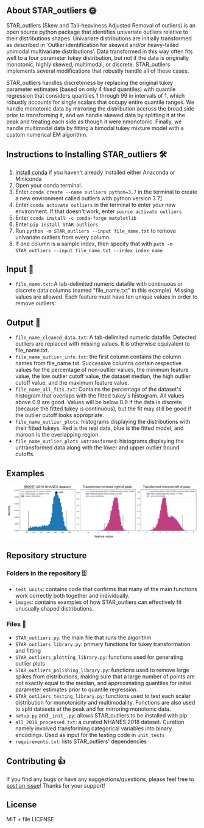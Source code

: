 ## About STAR_outliers :sun_with_face:

STAR_outliers (Skew and Tail-heaviness Adjusted Removal of outliers) is an open source python package that identifies univariate outliers relative to their distributions shapes. Univariate distributions are initially transformed as described in 'Outlier identification for skewed and/or heavy-tailed unimodal multivariate distributions'. Data transformed in this way often fits well to a four parameter tukey distribution, but not if the data is originally monotonic, highly skewed, multimodal, or discrete. STAR_outliers implements several modifications that robustly handle all of these cases.

STAR_outliers handles discreteness by replacing the original tukey parameter estimates (based on only 4 fixed quantiles) with quantile regression that considers quantiles 1 through 99 in intervals of 1, which robustly accounts for single scalars that occupy entire quantile ranges. We handle monotonic data by mirroring the distribution accross the broad side prior to transforming it, and we handle skewed data by splitting it at the peak and treating each side as though it were nmonotonic. Finally, we handle multimodal data by fitting a bimodal tukey mixture model with a custom numerical EM algorithm. 

## Instructions to Installing STAR_outliers :hammer_and_wrench:

1. [Install conda](https://docs.conda.io/en/latest/miniconda.html) if you haven't already installed either Anaconda or Miniconda
2. Open your conda terminal. 
3. Enter ```conda create --name outliers python=3.7``` in the terminal to create a new environment called outliers with python version 3.7]
4. Enter ```conda activate outliers``` in the terminal to enter your new environment. If that doesn't work, enter ```source activate outliers```
5. Enter ```conda install -c conda-forge matplotlib```
6. Enter ```pip install STAR-outliers```
7. Run ```python -m STAR_outliers --input file_name.txt``` to remove univariate outliers from every column.
8. If one column is a sample index, then specify that with ```path -m STAR_outliers --input file_name.txt --index index_name```

## Input :turkey:

  * `file_name.txt`: A tab-delimited numeric datafile with continuous or discrete data columns (named "file_name.txt" in this example). Missing values are allowed. Each feature must have ten unique values in order to remove outliers. 

## Output :poultry_leg:

  * `file_name_cleaned_data.txt`: A tab-delimited numeric datafile. Detected outliers are replaced with missing values. It is otherwise equivalent to 
file_name.txt. 
  * `file_name_outlier_info.txt`: the first column contains the column names from file_name.txt. Successive columns contain respective values for the percentage of non-outlier values,	the minimum feature value,	the low outlier cutoff value, the dataset	median, the high outlier cutoff value, and the	maximum feature value.
  * `file_name_all_fits.txt`: Contains the percentage of the dataset's histogram that overlaps with the fitted tukey's histogram. All values above 0.9 are good. Values will be below 0.9 if the data is discrete (because the fitted tukey is continuous), but the fit may still be good if the outlier cutoff looks appropriate. 
  * `file_name_outlier_plots`: histograms displaying the distributions with their fitted tukeys. Red is the real data, blue is the fitted model, and maroon is the overlapping region. 
  * `file_name_outlier_plots_untransformed`: histograms displaying the untransformed data along with the lower and upper outlier bound cutoffs. 

## Examples

![Real and simulated R value vs. MAF](images/bimodal_fit.png)

## Repository structure

### Folders in the repository :file_cabinet:

  * `test_units`: contains code that confirms that many of the main functions work correctly both together and individually. 
  * `images`: contains examples of how STAR_outliers can effectively fit unusually shaped distributions. 

### Files :file_folder:

  * `STAR_outliers.py`: the main file that runs the algorithm
  * `STAR_outliers_library.py`: primary functions for tukey transformation and fitting
  * `STAR_outliers_plotting_library.py`: functions used for generating outlier plots
  * `STAR_outliers_polishing_library.py`: functions used to remove large spikes from distributions, making sure that a large number of points are not exactly equal to the median, and approximating quantiles for initial parameter estimates prior to quantile regression. 
  * `STAR_outliers_testing_library.py`: functions used to test each scalar distribution for monotonicity and multimodality. Functions are also used to split datasets at the peak and for mirroring monotonic data.
  * `setup.py` and `_init_.py`: allows STAR_outliers to be installed with pip
  * `all_2018_processed.txt`: a curated NHANES 2018 dataset. Curation namely involved transforming categorical variables into binary encodings. Used as input for the testing code in `unit_tests`
  * `requirements.txt`: lists STAR_outliers' dependencies
  
## Contributing :thumbsup:
If you find any bugs or have any suggestions/questions, please feel free to [post an issue](https://github.com/EpistasisLab/STAR_outliers/issues/new)! 
Thanks for your support!

## License
MIT + file LICENSE
